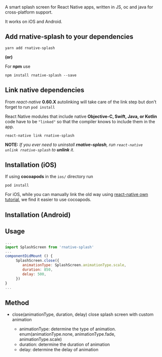 A smart splash screen for React Native apps, written in JS, oc and java for cross-platform support.

It works on iOS and Android.

## Add rnative-splash to your dependencies

    yarn add rnative-splash
    
__(or)__

For **npm** use

    npm install rnative-splash --save

## Link native dependencies

From *react-native* **0.60.X** autolinking will take care of the link step but don't forget to run `pod install`

React Native modules that include native **Objective-C, Swift, Java, or Kotlin** code have to be `"linked"` so that the compiler knows to include them in the app.


    react-native link rnative-splash 

**NOTE:** *If you ever need to uninstall **rnative-splash**, run `react-native unlink rnative-splash` to **unlink** it.*


## Installation (iOS)

If using **cocoapods** in the `ios/` directory run

    pod install
    
For iOS, while you can manually link the old way using [react-native own tutorial](https://reactnative.dev/docs/linking-libraries-ios), we find it easier to use cocoapods.
  
## Installation (Android)


## Usage

```js
...
import SplashScreen from 'rnative-splash'
...
componentDidMount () {
     SplashScreen.close({
        animationType: SplashScreen.animationType.scale,
        duration: 850,
        delay: 500,
     })
}
...

```

## Method

* close(animationType, duration, delay)
  close splash screen with custom animation

  * animationType: determine the type of animation. enum(animationType.none, animationType.fade, animationType.scale)
  * duration: determine the duration of animation
  * delay: determine the delay of animation

